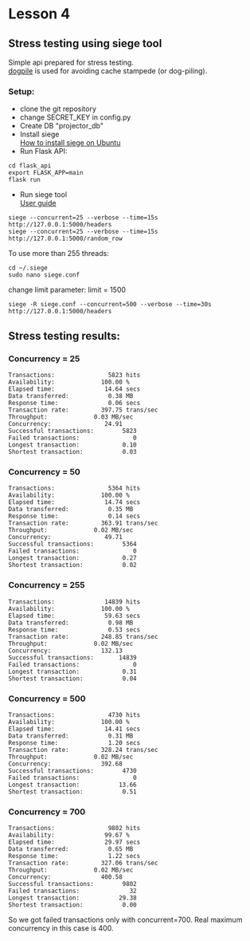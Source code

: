 # Lesson 4
## Stress testing using siege tool
Simple api prepared for stress testing. <br>
[dogpile](https://dogpilecache.sqlalchemy.org/en/latest/) is used for avoiding cache stampede (or dog-piling).

### Setup:

* clone the git repository
* change SECRET_KEY in config.py
* Create DB "projector_db"
* Install siege <br>
[How to install siege on Ubuntu](https://linuxhint.com/install-siege-ubuntu/)
* Run Flask API:
```
cd flask_api
export FLASK_APP=main  
flask run
```
* Run siege tool <br>
[User guide](https://www.tecmint.com/load-testing-web-servers-with-siege-benchmarking-tool/) 
```
siege --concurrent=25 --verbose --time=15s http://127.0.0.1:5000/headers
siege --concurrent=25 --verbose --time=15s http://127.0.0.1:5000/random_row
```

To use more than 255 threads:
```
cd ~/.siege
sudo nano siege.conf
```

change limit parameter:
limit = 1500

```
siege -R siege.conf --concurrent=500 --verbose --time=30s http://127.0.0.1:5000/headers
```



## Stress testing results:

### Concurrency = 25
```
Transactions:		        5823 hits
Availability:		      100.00 %
Elapsed time:		       14.64 secs
Data transferred:	        0.38 MB
Response time:		        0.06 secs
Transaction rate:	      397.75 trans/sec
Throughput:		        0.03 MB/sec
Concurrency:		       24.91
Successful transactions:        5823
Failed transactions:	           0
Longest transaction:	        0.10
Shortest transaction:	        0.03

```

### Concurrency = 50
```
Transactions:		        5364 hits
Availability:		      100.00 %
Elapsed time:		       14.74 secs
Data transferred:	        0.35 MB
Response time:		        0.14 secs
Transaction rate:	      363.91 trans/sec
Throughput:		        0.02 MB/sec
Concurrency:		       49.71
Successful transactions:        5364
Failed transactions:	           0
Longest transaction:	        0.27
Shortest transaction:	        0.02

```

### Concurrency = 255
```
Transactions:		       14839 hits
Availability:		      100.00 %
Elapsed time:		       59.63 secs
Data transferred:	        0.98 MB
Response time:		        0.53 secs
Transaction rate:	      248.85 trans/sec
Throughput:		        0.02 MB/sec
Concurrency:		      132.13
Successful transactions:       14839
Failed transactions:	           0
Longest transaction:	        0.31
Shortest transaction:	        0.04

```

### Concurrency = 500
```
Transactions:		        4730 hits
Availability:		      100.00 %
Elapsed time:		       14.41 secs
Data transferred:	        0.31 MB
Response time:		        1.20 secs
Transaction rate:	      328.24 trans/sec
Throughput:		        0.02 MB/sec
Concurrency:		      392.68
Successful transactions:        4730
Failed transactions:	           0
Longest transaction:	       13.66
Shortest transaction:	        0.51
```


### Concurrency = 700
```
Transactions:		        9802 hits
Availability:		       99.67 %
Elapsed time:		       29.97 secs
Data transferred:	        0.65 MB
Response time:		        1.22 secs
Transaction rate:	      327.06 trans/sec
Throughput:		        0.02 MB/sec
Concurrency:		      400.58
Successful transactions:        9802
Failed transactions:	          32
Longest transaction:	       29.38
Shortest transaction:	        0.00
```

So we got failed transactions only with concurrent=700. Real maximum concurrency in this case is 400.  